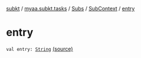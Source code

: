 [subkt](../../../index.md) / [myaa.subkt.tasks](../../index.md) / [Subs](../index.md) / [SubContext](index.md) / [entry](./entry.md)

# entry

`val entry: `[`String`](https://kotlinlang.org/api/latest/jvm/stdlib/kotlin/-string/index.html) [(source)](https://github.com/Myaamori/SubKt/blob/0.1.9/src/main/kotlin/myaa/subkt/tasks/plugin.kt#L444)